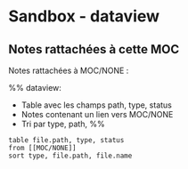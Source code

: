 # Sandbox - dataview
## Notes rattachées à cette MOC
Notes rattachées à MOC/NONE :

%%
dataview:
- Table avec les champs path, type, status
- Notes contenant un lien vers MOC/NONE
- Tri par type, path, 
%%

```dataview
table file.path, type, status
from [[MOC/NONE]] 
sort type, file.path, file.name
```
